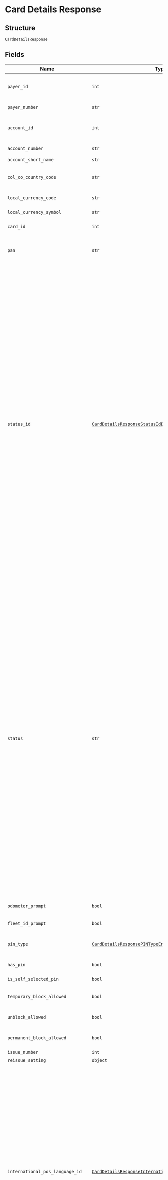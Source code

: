 
# Card Details Response

## Structure

`CardDetailsResponse`

## Fields

| Name | Type | Tags | Description |
|  --- | --- | --- | --- |
| `payer_id` | `int` | Optional | Payer Id (i.e. Customer Id of the Payment Customer in the Shell Card Platform) of the selected payer. |
| `payer_number` | `str` | Optional | Payer Number of the selected payer. |
| `account_id` | `int` | Optional | Account Id (i.e. Customer Id of the Customer in the Shell Card Platform) of the customer. |
| `account_number` | `str` | Optional | Account Number of the customer. |
| `account_short_name` | `str` | Optional | Account short name. |
| `col_co_country_code` | `str` | Optional | ISO 3166 Alpha-2 Country Code for the customer and card owning country. |
| `local_currency_code` | `str` | Optional | ISO 4217 Curreny Code of the local currency. |
| `local_currency_symbol` | `str` | Optional | Currency symbol of local currency. |
| `card_id` | `int` | Optional | Unique Card Id in Cards platform. |
| `pan` | `str` | Optional | Card PAN. In the response body the PAN will be masked if the option is enabled in the Shell Card Platform. |
| `status_id` | [`CardDetailsResponseStatusIdEnum`](../../doc/models/card-details-response-status-id-enum.md) | Optional | Possible Id’s and description:<br><br>* 1  Active<br>* 7  Blocked Card<br>* 8  Expired<br>* 9  Cancelled<br>* 10  New<br>* 23  Pending Renewal<br>* 31  Replaced<br>* 41  Temporary Block (Customer)<br>* 42  Temporary Block (Shell)<br>* 43  Fraud<br>* 101 Active (Block in progress) *<br>* 102 Blocked Card (Unblock in progress) *<br>* 103 Active (Cancel in progress) *<br>* 104 Active (Marked as damaged) *<br>* 105 New (Cancel as damaged) *<br>* 106 Active(Scheduled for block) ”#<br>* 107 Blocked Card(Scheduled for unblock)*#<br>* 108 Blocked Card (Cancel in progress) *<br><br>> Note:<br>> •  Items marked with * are intermediate statuses  to indicate that there are pending requests in progress. , The response can contain these intermediate statuses only if the IncludeIntermediateStatus flag is true.<br>> •  The placeholder “<Shell Card Platform Status>” in the items marked with # will be replaced with the Shell Card Platform status description. E.g., “Active (Scheduled for block)” |
| `status` | `str` | Optional | Possible Id’s and description:<br><br>* 1  Active<br>* 7  Blocked Card<br>* 8  Expired<br>* 9  Cancelled<br>* 10  New<br>* 23  Pending Renewal<br>* 31  Replaced<br>* 41  Temporary Block (Customer)<br>* 42  Temporary Block (Shell)<br>* 43  Fraud<br>* 101 Active (Block in progress) *<br>* 102 Blocked Card (Unblock in progress) *<br>* 103 Active (Cancel in progress) *<br>* 104 Active (Marked as damaged) *<br>* 105 New (Cancel as damaged) *<br>* 106 Active(Scheduled for block) ”#<br>* 107 Blocked Card(Scheduled for unblock) *#<br>* 108 Blocked Card (Cancel in progress) *<br><br>> Note:<br>> •  Items marked with * are intermediate statuses  to indicate that there are pending requests in progress. , The response can contain these intermediate statuses only if the IncludeIntermediateStatus flag is true.<br>> •  The placeholder “<Shell Card Platform Status>” in the items marked with # will be replaced with the Shell Card Platform status description. E.g., “Active (Scheduled for block)” |
| `odometer_prompt` | `bool` | Optional | True if odometer input is enabled on the card, else false |
| `fleet_id_prompt` | `bool` | Optional | True if fleet id input is enabled, else false |
| `pin_type` | [`CardDetailsResponsePINTypeEnum`](../../doc/models/card-details-response-pin-type-enum.md) | Optional | PIN type:<br><br>* `Card` - Card PIN<br>* `Fleet` - Fleet PIN |
| `has_pin` | `bool` | Optional | True if card has PIN, else false |
| `is_self_selected_pin` | `bool` | Optional | True if card has Self Selected PIN, else false |
| `temporary_block_allowed` | `bool` | Optional | True if card can be blocked temporarily, else false |
| `unblock_allowed` | `bool` | Optional | True/False True if card can be Unblocked, else false |
| `permanent_block_allowed` | `bool` | Optional | True if card can be blocked permanently, else false |
| `issue_number` | `int` | Optional | Issue number of the card |
| `reissue_setting` | `object` | Optional | - |
| `international_pos_language_id` | [`CardDetailsResponseInternationalPOSLanguageIDEnum`](../../doc/models/card-details-response-international-pos-language-id-enum.md) | Optional | POS language identifier. Language Id:<br><br>* `1` - German<br>* `2` - French<br>* `3` - Bulgarian<br>* `4` - Croatian<br>* `5` - Czech<br>* `6` - Danish<br>* `7` - Finnish<br>* `8` - English<br>* `9` - Greek<br>* `10` - Chinese<br>* `11` - Hungarian<br>* `12` - Italian<br>* `13` - Luxembourgish<br>* `14` - Malay<br>* `15` - Dutch<br>* `16` - Norwegian, Bokmal<br>* `17` - Urdu<br>* `18` - Polish<br>* `19` - Portuguese<br>* `20` - Romanian<br>* `21` - Russian<br>* `22` - Slovak<br>* `23` - Slovenian<br>* `24` - Spanish<br>* `25` - Swedish<br>* `26` - Turkish<br>* `27` - Thai<br>* `28` - Filipino<br>* `29` - Estonian<br>* `30` - Latvian<br>* `31` - Lithuanian |
| `international_pos_language_code` | [`CardDetailsResponseInternationalPOSLanguageCodeEnum`](../../doc/models/card-details-response-international-pos-language-code-enum.md) | Optional | POS language code. Language code:<br><br>* `deu` - German<br>* `fra` - French<br>* `bul` - Bulgarian<br>* `hrv` - Croatian<br>* `ces` - Czech<br>* `dan` - Danish<br>* `fin` - Finnish<br>* `eng` - English<br>* `ell` - Greek<br>* `zho` - Chinese<br>* `hun` - Hungarian<br>* `ita` - Italian<br>* `ltz` - Luxembourgish<br>* `msa` - Malay<br>* `nld` - Dutch<br>* `nob` - Norwegian, Bokmal<br>* `urd` - Urdu<br>* `pol` - Polish<br>* `por` - Portuguese<br>* `ron` - Romanian<br>* `rus` - Russian<br>* `slk` - Slovak<br>* `slv` - Slovenian<br>* `spa` - Spanish<br>* `swe` - Swedish<br>* `tur` - Turkish<br>* `tha` - Thai<br>* `fil` - Filipino<br>* `est` - Estonian<br>* `lav` - Latvian<br>* `lit` - Lithuanian |
| `local_pos_language_id` | [`CardDetailsResponseInternationalPOSLanguageIDEnum`](../../doc/models/card-details-response-international-pos-language-id-enum.md) | Optional | POS language identifier. Language Id:<br><br>* `1` - German<br>* `2` - French<br>* `3` - Bulgarian<br>* `4` - Croatian<br>* `5` - Czech<br>* `6` - Danish<br>* `7` - Finnish<br>* `8` - English<br>* `9` - Greek<br>* `10` - Chinese<br>* `11` - Hungarian<br>* `12` - Italian<br>* `13` - Luxembourgish<br>* `14` - Malay<br>* `15` - Dutch<br>* `16` - Norwegian, Bokmal<br>* `17` - Urdu<br>* `18` - Polish<br>* `19` - Portuguese<br>* `20` - Romanian<br>* `21` - Russian<br>* `22` - Slovak<br>* `23` - Slovenian<br>* `24` - Spanish<br>* `25` - Swedish<br>* `26` - Turkish<br>* `27` - Thai<br>* `28` - Filipino<br>* `29` - Estonian<br>* `30` - Latvian<br>* `31` - Lithuanian |
| `local_pos_language_code` | [`CardDetailsResponseInternationalPOSLanguageCodeEnum`](../../doc/models/card-details-response-international-pos-language-code-enum.md) | Optional | POS language code. Language code:<br><br>* `deu` - German<br>* `fra` - French<br>* `bul` - Bulgarian<br>* `hrv` - Croatian<br>* `ces` - Czech<br>* `dan` - Danish<br>* `fin` - Finnish<br>* `eng` - English<br>* `ell` - Greek<br>* `zho` - Chinese<br>* `hun` - Hungarian<br>* `ita` - Italian<br>* `ltz` - Luxembourgish<br>* `msa` - Malay<br>* `nld` - Dutch<br>* `nob` - Norwegian, Bokmal<br>* `urd` - Urdu<br>* `pol` - Polish<br>* `por` - Portuguese<br>* `ron` - Romanian<br>* `rus` - Russian<br>* `slk` - Slovak<br>* `slv` - Slovenian<br>* `spa` - Spanish<br>* `swe` - Swedish<br>* `tur` - Turkish<br>* `tha` - Thai<br>* `fil` - Filipino<br>* `est` - Estonian<br>* `lav` - Latvian<br>* `lit` - Lithuanian |
| `card_type_code` | `str` | Optional | ISO code of the card i.e. first 7 digits of the PAN. |
| `card_type_id` | `int` | Optional | Card Type ID |
| `card_type_name` | `str` | Optional | Card Type Name |
| `token_type_id` | `int` | Optional | Token Type ID configured for the Card |
| `token_type_name` | `str` | Optional | Token Type Name configured for the Card |
| `is_chip_card` | `bool` | Optional | True if a chip card, else false |
| `is_mag_strip_card` | `bool` | Optional | True if it is a magnetic stripe card, else false |
| `is_virtual_card` | `bool` | Optional | True if it is a virtual card, else false |
| `purchase_category_code` | `str` | Optional | Purchase category code of the card.<br>**Constraints**: *Maximum Length*: `1` |
| `purchase_category_id` | `int` | Optional | Purchase category identifier in the Shell Card Platform. |
| `purchase_category_name` | `str` | Optional | Purchase category name |
| `is_crt` | `bool` | Optional | True if it is a Commercial Road Transport (CRT) card, else false |
| `is_fleet` | `bool` | Optional | True if it is a Fleet card, else false |
| `is_international` | `bool` | Optional | True if it is an international card, else false |
| `is_national` | `bool` | Optional | True if it is a national card, else false |
| `is_partner_sites_included` | `bool` | Optional | True if it is allowed at all partner sites, else false |
| `is_shell_sites_only` | `bool` | Optional | True if it is only allowed at Shell sites, else false |
| `fuel_sets` | [`List[CardDetailsResponseFuelSetsItems]`](../../doc/models/card-details-response-fuel-sets-items.md) | Optional | List of active fuel type product restrictions applied on the card.<br>**Constraints**: *Unique Items Required* |
| `non_fuel_sets` | [`List[CardDetailsResponseNonFuelSetsItems]`](../../doc/models/card-details-response-non-fuel-sets-items.md) | Optional | List of active non-fuel type product restrictions applied on the card.<br>**Constraints**: *Unique Items Required* |
| `issued_date` | `str` | Optional | Card issue date. |
| `expiry_date` | `str` | Optional | Expiry date of the card. |
| `last_used_date` | `str` | Optional | Card last used date. |
| `misuse_date` | `str` | Optional | Last misused date of the card. |
| `temperature` | `str` | Optional | Hot-list status |
| `driver_name` | `str` | Optional | Driver name of the card. Note- While ordering card, optional when VRN is passed else mandatory.<br>**Constraints**: *Maximum Length*: `27` |
| `vrn` | `str` | Optional | Vehicle registration number of the card. Note- While ordering card, optional when DriverName is passed else mandatory.<br>**Constraints**: *Maximum Length*: `16` |
| `emboss_text` | `str` | Optional | Text printed on the card as account name.<br>**Constraints**: *Maximum Length*: `25` |
| `card_group_id` | `int` | Optional | Existing Card Group ID, under which the replacement card is to be created.<br>Pass “-1” if the replacement card should not be assigned to any card group.<br>Optional.<br>If not provided, the replacement card will be created under the same card group as the current card.<br>Example- 156 |
| `card_group_name` | `str` | Optional | Card group name. Note- 1. While ordering card this field is mandatory when IsNewCardGroup is true.<br>**Constraints**: *Maximum Length*: `30` |
| `renewal_date` | `str` | Optional | Renewal date of the card. Applicable if ReissueSetting is set to True. |
| `renewed_card_id` | `int` | Optional | Renewed card id. |
| `renewed_card_status_id` | `int` | Optional | Renewed card status id. |
| `renewed_card_status` | `str` | Optional | Renewed card status description. |
| `renewed_card_expiry_date` | `str` | Optional | Renewed card expiry date. |
| `renewed_card_issue_number` | `int` | Optional | Renewed card issue number. |
| `renewed_card_reissue_setting` | [`CardDetailsResponseRenewedCardReissueSettingEnum`](../../doc/models/card-details-response-renewed-card-reissue-setting-enum.md) | Optional | Reissue setting of the renewed new card. Reissue Setting:<br><br>* `True` - Card will be sent to production<br>* `False` - Parent Card is Dormant or the Card is not to be produced |
| `creation_date` | `str` | Optional | Card Creation Date time |
| `effective_date` | `str` | Optional | Effective date for the Card |
| `last_modified_date` | `str` | Optional | Card last modified date |
| `bundle_id` | `str` | Optional | Bundle Id associated with card in the Gateway. This field will have a null value if the card is not associated with any bundle in Gateway or the value of IncludeBundleDetails in request is false. |
| `card_delivery_address` | [`CardDeliveryAddress`](../../doc/models/card-delivery-address.md) | Optional | - |
| `pin_delivery_address` | [`PINDeliveryAddress`](../../doc/models/pin-delivery-address.md) | Optional | - |
| `card_block_schedules` | [`List[CardDetailsResponseCardBlockSchedulesItemsAllOf0]`](../../doc/models/card-details-response-card-block-schedules-items-all-of-0.md) | Optional | **Constraints**: *Unique Items Required* |
| `error` | [`ErrorStatus`](../../doc/models/error-status.md) | Optional | - |
| `request_id` | `str` | Optional | API Request |

## Example (as JSON)

```json
{
  "PayerId": 853,
  "PayerNumber": "PH50000843",
  "AccountId": 854,
  "AccountNumber": "PH50000844",
  "AccountShortName": "PARKLEY",
  "ColCoCountryCode": "PH",
  "LocalCurrencyCode": "EUR",
  "LocalCurrencySymbol": "€",
  "CardId": 125,
  "PAN": "7002861007636000020",
  "OdometerPrompt": true,
  "FleetIdPrompt": true,
  "PINType": "Card",
  "HasPIN": true,
  "IsSelfSelectedPIN": true,
  "TemporaryBlockAllowed": true,
  "UnblockAllowed": true,
  "PermanentBlockAllowed": true,
  "IssueNumber": 1,
  "InternationalPOSLanguageID": 8,
  "InternationalPOSLanguageCode": "eng",
  "LocalPOSLanguageID": 8,
  "LocalPOSLanguageCode": "eng",
  "CardTypeCode": "7077861",
  "CardTypeId": 1,
  "CardTypeName": "Philippines CRT 7077861",
  "TokenTypeId": 107,
  "TokenTypeName": "PH FLE NAT SIN R1",
  "IsChipCard": false,
  "IsMagStripCard": true,
  "IsVirtualCard": true,
  "PurchaseCategoryCode": "6",
  "PurchaseCategoryId": 54,
  "PurchaseCategoryName": "2 - FuelSave and Lubricants",
  "IsCRT": true,
  "IsFleet": true,
  "IsInternational": true,
  "IsNational": true,
  "IsPartnerSitesIncluded": true,
  "IsShellSitesOnly": true,
  "IssuedDate": "20181001",
  "ExpiryDate": "20181031",
  "LastUsedDate": "20181001 13:23:55",
  "MisuseDate": "20181001 13:23:55",
  "Temperature": "10-Warm",
  "DriverName": "ROBERT",
  "VRN": "MV65YLH",
  "EmbossText": "PARKLEY",
  "CardGroupId": 5,
  "CardGroupName": "GROUP1",
  "RenewalDate": "20181001",
  "RenewedCardId": 1325,
  "RenewedCardStatusId": 10,
  "RenewedCardStatus": "New",
  "RenewedCardExpiryDate": "20181031",
  "RenewedCardIssueNumber": 2,
  "CreationDate": "20181001",
  "EffectiveDate": "20181001",
  "LastModifiedDate": "20181001 13:23:55",
  "RequestId": "ed557f02-c7d7-4c01-b3e5-11bf3239c8ed"
}
```


